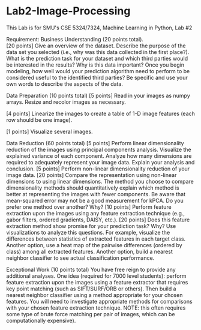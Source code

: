 # Lab2-Image-Processing
This Lab is for SMU's CSE 5324/7324, Machine Learning in Python, Lab #2


Requirement:
Business Understanding (20 points total).  
[20 points] Give an overview of the dataset. Describe the purpose of the data set you selected (i.e., why was this data collected in the first place?). What is the prediction task for your dataset and which third parties would be interested in the results? Why is this data important? Once you begin modeling, how well would your prediction algorithm need to perform to be considered useful to the identified third parties? Be specific and use your own words to describe the aspects of the data. 

Data Preparation (10 points total)
[5 points] Read in your images as numpy arrays. Resize and recolor images as necessary. 

[4 points] Linearize the images to create a table of 1-D image features (each row should be one image).  

[1 points] Visualize several images.

Data Reduction (60 points total)
[5 points] Perform linear dimensionality reduction of the images using principal components analysis. Visualize the explained variance of each component. Analyze how many dimensions are required to adequately represent your image data. Explain your analysis and conclusion.
[5 points] Perform non-linear dimensionality reduction of your image data.
[20 points]  Compare the representation using non-linear dimensions to using linear dimensions. The method you choose to compare dimensionality methods should quantitatively explain which method is better at representing the images with fewer components. Be aware that mean-squared error may not be a good measurement for kPCA.  Do you prefer one method over another? Why?
[10 points] Perform feature extraction upon the images using any feature extraction technique (e.g., gabor filters, ordered gradients, DAISY, etc.).
[20 points] Does this feature extraction method show promise for your prediction task? Why? Use visualizations to analyze this questions. For example, visualize the differences between statistics of extracted features in each target class. Another option, use a heat map of the pairwise differences (ordered by class) among all extracted features. Another option, build a nearest neighbor classifier to see actual classification performance.  
 
Exceptional Work (10 points total)
You have free reign to provide any additional analyses. 
One idea (required for 7000 level students): perform feature extraction upon the images using a feature extractor that requires key point matching (such as SIFT/SURF/ORB or others). Then build a nearest neighbor classifier using a method appropriate for your chosen features. You will need to investigate appropriate methods for comparisons with your chosen feature extraction technique. NOTE: this often requires some type of brute force matching per pair of images, which can be computationally expensive).
